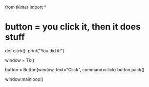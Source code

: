 from tkinter import *

# button = you click it, then it does stuff

def click():
    print("You did it!")


window = Tk()

button = Button(window,
text="Click",
command=click)
button.pack()

window.mainloop()
